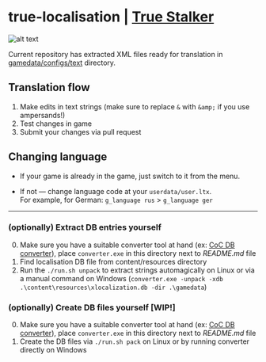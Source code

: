 # true-localisation | [True Stalker](https://ap-pro.ru/forums/topic/102-true-stalker/)

![alt text](https://i.ibb.co/02mzMj2/62463b1abe776a3-1.png)

Current repository has extracted XML files ready for translation in [gamedata/configs/text](https://github.com/lehrax-gaming/true-localisation/tree/main/gamedata/configs/text) directory.

## Translation flow

1. Make edits in text strings (make sure to replace `&` with `&amp;` if you use ampersands!)
2. Test changes in game
3. Submit your changes via pull request

## Changing language

- If your game is already in the game, just switch to it from the menu.

- If not — change language code at your `userdata/user.ltx`.<br/>
  For example, for German: `g_language rus` > `g_language ger`

---

### (optionally) Extract DB entries yourself

0. Make sure you have a suitable converter tool at hand (ex: [CoC DB converter](https://www.moddb.com/mods/call-of-chernobyl/downloads/cop-coc-db-converter)), place `converter.exe` in this directory next to _README.md_ file
1. Find localisation DB file from content/resources directory
2. Run the `./run.sh unpack` to extract strings automagically on Linux or via a manual command on Windows (`converter.exe -unpack -xdb .\content\resources\xlocalization.db -dir .\gamedata`)

### (optionally) Create DB files yourself [**WIP!**]

0. Make sure you have a suitable converter tool at hand (ex: [CoC DB converter](https://www.moddb.com/mods/call-of-chernobyl/downloads/cop-coc-db-converter)), place `converter.exe` in this directory next to _README.md_ file
1. Create the DB files via `./run.sh pack` on Linux or by running converter directly on Windows
